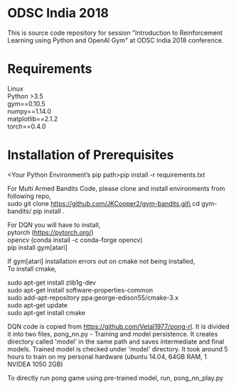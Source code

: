 # ODSC India 2018

This is source code repository for session "Introduction to Reinforcement Learning using Python and OpenAI Gym" at ODSC India 2018 conference.


# Requirements
Linux\
Python >3.5\
gym==0.10.5\
numpy==1.14.0\
matplotlib==2.1.2\
torch==0.4.0

# Installation of Prerequisites

<Your Python Environment’s pip path>pip install -r requirements.txt

For Multi Armed Bandits Code, please clone and install environments from following repo,\
sudo git clone https://github.com/JKCooper2/gym-bandits.git\
cd gym-bandits/
<your environment pip path> pip install .

For DQN you will have to install,\
pytorch (https://pytorch.org/)\
opencv (conda install -c conda-forge opencv)\
pip install gym[atari]

If gym[atari] installation errors out on cmake not being installed,\
To install cmake,

sudo apt-get install zlib1g-dev\
sudo apt-get install software-properties-common\
sudo add-apt-repository ppa:george-edison55/cmake-3.x\
sudo apt-get update\
sudo apt-get install cmake

DQN code is copied from https://github.com/Vetal1977/pong-rl. It is divided it into two files,
pong_nn.py - Training and model persistence. It creates directory called 'model' in the same path and saves intermediate and final models.
Trained model is checked under 'model' directory. It took around 5 hours to train on my personal hardware (ubuntu 14.04, 64GB RAM, 1 NVIDEA 1050 2GB) 

To directly run pong game using pre-trained model, run,  pong_nn_play.py